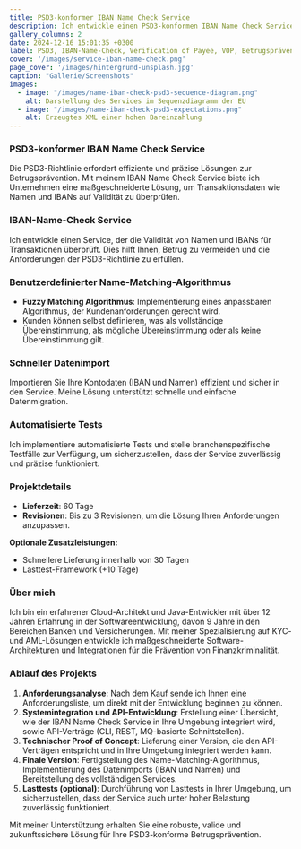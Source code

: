 ```yaml
---
title: PSD3-konformer IBAN Name Check Service
description: Ich entwickle einen PSD3-konformen IBAN Name Check Service zur Validierung von Transaktionsdaten, einschließlich benutzerdefinierter Algorithmen und automatisierter Tests.
gallery_columns: 2
date: 2024-12-16 15:01:35 +0300
label: PSD3, IBAN-Name-Check, Verification of Payee, VOP, Betrugsprävention
cover: '/images/service-iban-name-check.png'
page_cover: '/images/hintergrund-unsplash.jpg' 
caption: "Gallerie/Screenshots"
images:
  - image: "/images/name-iban-check-psd3-sequence-diagram.png"
    alt: Darstellung des Services im Sequenzdiagramm der EU
  - image: "/images/name-iban-check-psd3-expectations.png"
    alt: Erzeugtes XML einer hohen Bareinzahlung
---
```


### PSD3-konformer IBAN Name Check Service

Die PSD3-Richtlinie erfordert effiziente und präzise Lösungen zur Betrugsprävention. Mit meinem IBAN Name Check Service biete ich Unternehmen eine maßgeschneiderte Lösung, um Transaktionsdaten wie Namen und IBANs auf Validität zu überprüfen.

### IBAN-Name-Check Service

Ich entwickle einen Service, der die Validität von Namen und IBANs für Transaktionen überprüft. Dies hilft Ihnen, Betrug zu vermeiden und die Anforderungen der PSD3-Richtlinie zu erfüllen.

### Benutzerdefinierter Name-Matching-Algorithmus

- **Fuzzy Matching Algorithmus**: Implementierung eines anpassbaren Algorithmus, der Kundenanforderungen gerecht wird.
- Kunden können selbst definieren, was als vollständige Übereinstimmung, als mögliche Übereinstimmung oder als keine Übereinstimmung gilt.

### Schneller Datenimport

Importieren Sie Ihre Kontodaten (IBAN und Namen) effizient und sicher in den Service. Meine Lösung unterstützt schnelle und einfache Datenmigration.

### Automatisierte Tests

Ich implementiere automatisierte Tests und stelle branchenspezifische Testfälle zur Verfügung, um sicherzustellen, dass der Service zuverlässig und präzise funktioniert.

### Projektdetails

- **Lieferzeit**: 60 Tage
- **Revisionen**: Bis zu 3 Revisionen, um die Lösung Ihren Anforderungen anzupassen.

**Optionale Zusatzleistungen:**
- Schnellere Lieferung innerhalb von 30 Tagen
- Lasttest-Framework (+10 Tage)

### Über mich

Ich bin ein erfahrener Cloud-Architekt und Java-Entwickler mit über 12 Jahren Erfahrung in der Softwareentwicklung, davon 9 Jahre in den Bereichen Banken und Versicherungen. Mit meiner Spezialisierung auf KYC- und AML-Lösungen entwickle ich maßgeschneiderte Software-Architekturen und Integrationen für die Prävention von Finanzkriminalität.

### Ablauf des Projekts

1. **Anforderungsanalyse**: Nach dem Kauf sende ich Ihnen eine Anforderungsliste, um direkt mit der Entwicklung beginnen zu können.
2. **Systemintegration und API-Entwicklung**: Erstellung einer Übersicht, wie der IBAN Name Check Service in Ihre Umgebung integriert wird, sowie API-Verträge (CLI, REST, MQ-basierte Schnittstellen).
3. **Technischer Proof of Concept**: Lieferung einer Version, die den API-Verträgen entspricht und in Ihre Umgebung integriert werden kann.
4. **Finale Version**: Fertigstellung des Name-Matching-Algorithmus, Implementierung des Datenimports (IBAN und Namen) und Bereitstellung des vollständigen Services.
5. **Lasttests (optional)**: Durchführung von Lasttests in Ihrer Umgebung, um sicherzustellen, dass der Service auch unter hoher Belastung zuverlässig funktioniert.

Mit meiner Unterstützung erhalten Sie eine robuste, valide und zukunftssichere Lösung für Ihre PSD3-konforme Betrugsprävention.
